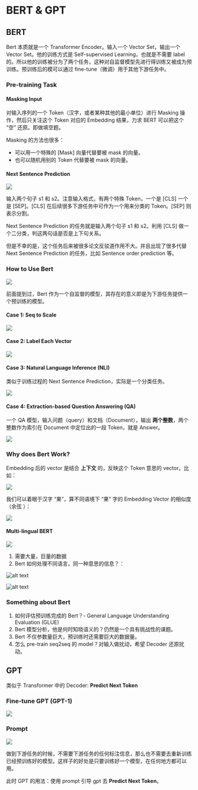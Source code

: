 # BERT & GPT

## BERT

Bert 本质就是一个 Transformer Encoder。输入一个 Vector Set，输出一个 Vector Set。他的训练方式是 Self-supervised Learning，也就是不需要 label 的。所以他的训练被分为了两个任务，这种对自监督模型先进行得训练又被成为预训练。预训练后的模可以通过 fine-tune（微调）用于其他下游任务中。

### Pre-training Task

#### Masking Input

对输入序列的一个 Token（汉字，或者某种其他的最小单位）进行 Masking 操作，然后只关注这个 Token 对应的 Embedding 结果，力求 BERT 可以把这个 “空” 还原。即做填空题。

Masking 的方法也很多：
- 可以用一个特殊的 [Mask] 向量代替要被 mask 的向量。
- 也可以随机用别的 Token 代替要被 mask 的向量。

#### Next Sentence Prediction

![](images/next-sentence-pre.png)

输入两个句子 s1 和 s2。注意输入格式，有两个特殊 Token，一个是 [CLS] 一个是 [SEP]。[CLS] 在后续很多下游任务中可作为一个用来分类的 Token。[SEP] 则表示分割。

Next Sentence Prediction 的任务就是输入两个句子 s1 和 s2。利用 [CLS] 做一个二分类，判这两句话是否是上下句关系。

但是不幸的是，这个任务后来被很多论文反驳道作用不大。并且出现了很多代替 Next Sentence Prediction 的任务，比如   Sentence order prediction 等。

### How to Use Bert

![](images/how-to-use-bert.png)

前面提到过，Bert 作为一个自监督的模型，其存在的意义即是为下游任务提供一个预训练的模型。

#### Case 1: Seq to Scale

![](images/bert-case-1.png)

#### Case 2: Label Each Vector

![](images/bert-case-2.png)

#### Case 3: Natural Language Inference (NLI)

类似于训练过程的 Next Sentence Prediction，实际是一个分类任务。

![](images/bert-case-3.png)

#### Case 4: Extraction-based Question Answering (QA)

一个 QA 模型，输入问题（query）和文档（Document），输出 **两个整数**，两个整数作为索引在 Document 中定位出的一段 Token，就是 Answer。

![](images/bert-case-4.png)


### Why does Bert Work?

Embedding 后的 vector 是结合 **上下文** 的，反映这个 Token 意思的 vector。比如：

![](images/why-bert-1.png)

我们可以着眼于汉字 “果”，算不同语境下 “果” 字的 Embedding Vector 的相似度（余弦 ）：

![](images/why-bert-2.png)

#### Multi-lingual BERT

![](images/mutli-lingual-bert.png)

1. 需要大量，巨量的数据
2. Bert 如何处理不同语言，同一种意思的信息？：

![alt text](images/multi-lingual-bert-2.png)

![alt text](images/multi-lingual-bert-3.png)

### Something about Bert

1. 如何评估预训练完成的 Bert？- General Language Understanding Evaluation (GLUE)
2. Bert 模型分析，他是何时知晓语义的？仍然是一个具有挑战性的课题。
3. Bert 不仅参数量巨大，预训练时还需要巨大的数据量。
4. 怎么 pre-train seq2seq 的 model？对输入做扰动，希望 Decoder 还原扰动。

## GPT

类似于 Transformer 中的 Decoder: **Predict Next Token**

### Fine-tune GPT (GPT-1)

![](images/fine-tune-gpt.png)

### Prompt

![](images/gpt-1.png)

做到下游任务的时候，不需要下游任务的任何标注信息，那么也不需要去重新训练已经预训练好的模型。这样子的好处是只要训练好一个模型，在任何地方都可以用。

此时 GPT 的用法：使用 prompt 引导 gpt 去 **Predict Next Token**。
